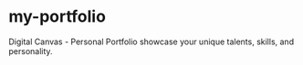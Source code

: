 # my-portfolio
Digital Canvas - Personal Portfolio showcase your unique talents, skills, and personality.
